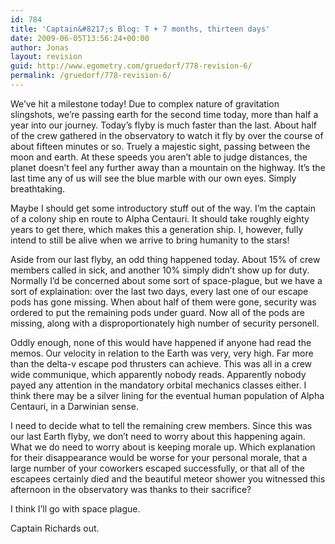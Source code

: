 ```yaml
---
id: 784
title: 'Captain&#8217;s Blog: T + 7 months, thirteen days'
date: 2009-06-05T13:56:24+00:00
author: Jonas
layout: revision
guid: http://www.egometry.com/gruedorf/778-revision-6/
permalink: /gruedorf/778-revision-6/
---
```

We&#8217;ve hit a milestone today! Due to complex nature of gravitation slingshots, we&#8217;re passing earth for the second time today, more than half a year into our journey. Today&#8217;s flyby is much faster than the last. About half of the crew gathered in the observatory to watch it fly by over the course of about fifteen minutes or so. Truely a majestic sight, passing between the moon and earth. At these speeds you aren&#8217;t able to judge distances, the planet doesn&#8217;t feel any further away than a mountain on the highway. It&#8217;s the last time any of us will see the blue marble with our own eyes. Simply breathtaking.

Maybe I should get some introductory stuff out of the way. I&#8217;m the captain of a colony ship en route to Alpha Centauri. It should take roughly eighty years to get there, which makes this a generation ship. I, however, fully intend to still be alive when we arrive to bring humanity to the stars!

Aside from our last flyby, an odd thing happened today. About 15% of crew members called in sick, and another 10% simply didn&#8217;t show up for duty. Normally I&#8217;d be concerned about some sort of space-plague, but we have a sort of explaination: over the last two days, every last one of our escape pods has gone missing. When about half of them were gone, security was ordered to put the remaining pods under guard. Now all of the pods are missing, along with a disproportionately high number of security personell.

Oddly enough, none of this would have happened if anyone had read the memos. Our velocity in relation to the Earth was very, very high. Far more than the delta-v escape pod thrusters can achieve. This was all in a crew wide communique, which apparently nobody reads. Apparently nobody payed any attention in the mandatory orbital mechanics classes either. I think there may be a silver lining for the eventual human population of Alpha Centauri, in a Darwinian sense.

I need to decide what to tell the remaining crew members. Since this was our last Earth flyby, we don&#8217;t need to worry about this happening again. What we do need to worry about is keeping morale up. Which explanation for their disappearance would be worse for your personal morale, that a large number of your coworkers escaped successfully, or that all of the escapees certainly died and the beautiful meteor shower you witnessed this afternoon in the observatory was thanks to their sacrifice?

I think I&#8217;ll go with space plague.

Captain Richards out.